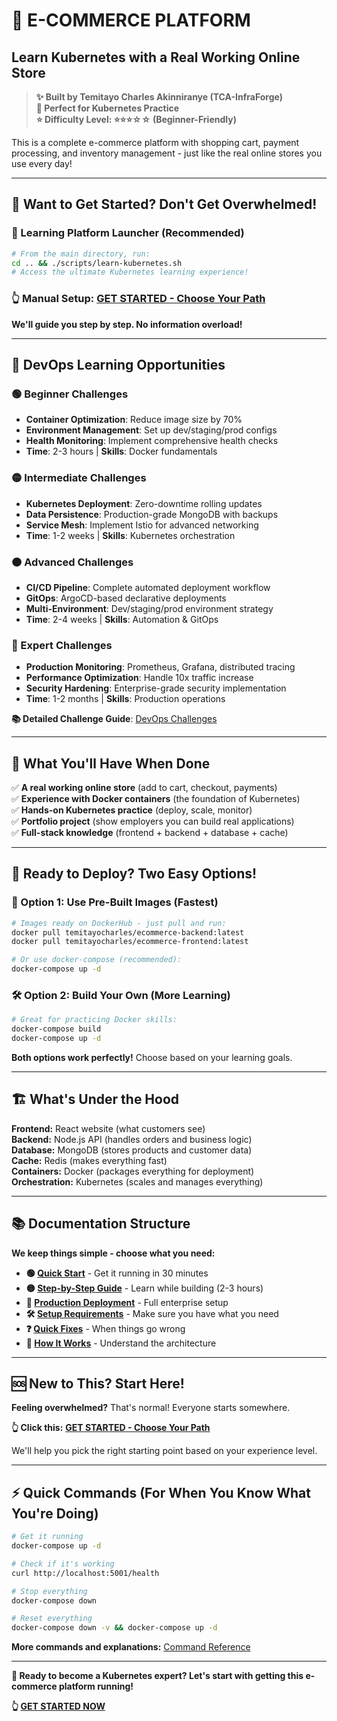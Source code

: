 # 🛒 **E-COMMERCE PLATFORM**
## **Learn Kubernetes with a Real Working Online Store**

> **✨ Built by Temitayo Charles Akinniranye (TCA-InfraForge)**  
> **🎯 Perfect for Kubernetes Practice**  
> **⭐ Difficulty Level: ⭐⭐⭐☆☆ (Beginner-Friendly)**  

This is a complete e-commerce platform with shopping cart, payment processing, and inventory management - just like the real online stores you use every day!

---

## **🚀 Want to Get Started? Don't Get Overwhelmed!**

### **🚀 Learning Platform Launcher (Recommended)**
```bash
# From the main directory, run:
cd .. && ./scripts/learn-kubernetes.sh
# Access the ultimate Kubernetes learning experience!
```

### **👆 Manual Setup:** [**GET STARTED - Choose Your Path**](./GET-STARTED.md)

**We'll guide you step by step. No information overload!**

---

## **🎯 DevOps Learning Opportunities**

### **🟢 Beginner Challenges**
- **Container Optimization**: Reduce image size by 70%
- **Environment Management**: Set up dev/staging/prod configs
- **Health Monitoring**: Implement comprehensive health checks
- **Time**: 2-3 hours | **Skills**: Docker fundamentals

### **🟡 Intermediate Challenges**  
- **Kubernetes Deployment**: Zero-downtime rolling updates
- **Data Persistence**: Production-grade MongoDB with backups
- **Service Mesh**: Implement Istio for advanced networking
- **Time**: 1-2 weeks | **Skills**: Kubernetes orchestration

### **🟠 Advanced Challenges**
- **CI/CD Pipeline**: Complete automated deployment workflow
- **GitOps**: ArgoCD-based declarative deployments  
- **Multi-Environment**: Dev/staging/prod environment strategy
- **Time**: 2-4 weeks | **Skills**: Automation & GitOps

### **🔴 Expert Challenges**
- **Production Monitoring**: Prometheus, Grafana, distributed tracing
- **Performance Optimization**: Handle 10x traffic increase
- **Security Hardening**: Enterprise-grade security implementation
- **Time**: 1-2 months | **Skills**: Production operations

**📚 Detailed Challenge Guide**: [DevOps Challenges](docs/devops-challenges.md)

---

## **🎯 What You'll Have When Done**

✅ **A real working online store** (add to cart, checkout, payments)  
✅ **Experience with Docker containers** (the foundation of Kubernetes)  
✅ **Hands-on Kubernetes practice** (deploy, scale, monitor)  
✅ **Portfolio project** (show employers you can build real applications)  
✅ **Full-stack knowledge** (frontend + backend + database + cache)  

---

## **🐳 Ready to Deploy? Two Easy Options!**

### **🚀 Option 1: Use Pre-Built Images (Fastest)**
```bash
# Images ready on DockerHub - just pull and run:
docker pull temitayocharles/ecommerce-backend:latest
docker pull temitayocharles/ecommerce-frontend:latest

# Or use docker-compose (recommended):
docker-compose up -d
```

### **🛠️ Option 2: Build Your Own (More Learning)**
```bash
# Great for practicing Docker skills:
docker-compose build
docker-compose up -d
```

**Both options work perfectly!** Choose based on your learning goals.

---

## **🏗️ What's Under the Hood**

**Frontend:** React website (what customers see)  
**Backend:** Node.js API (handles orders and business logic)  
**Database:** MongoDB (stores products and customer data)  
**Cache:** Redis (makes everything fast)  
**Containers:** Docker (packages everything for deployment)  
**Orchestration:** Kubernetes (scales and manages everything)  

---

## **📚 Documentation Structure**

**We keep things simple - choose what you need:**

- **🟢 [Quick Start](./docs/quick-start.md)** - Get it running in 30 minutes
- **🟡 [Step-by-Step Guide](./docs/step-by-step.md)** - Learn while building (2-3 hours)
- **🔴 [Production Deployment](./docs/production-deployment.md)** - Full enterprise setup
- **🛠️ [Setup Requirements](./docs/setup-requirements.md)** - Make sure you have what you need
- **❓ [Quick Fixes](./docs/quick-fixes.md)** - When things go wrong
- **📖 [How It Works](./docs/how-it-works.md)** - Understand the architecture

---

## **🆘 New to This? Start Here!**

**Feeling overwhelmed?** That's normal! Everyone starts somewhere.

**👆 Click this:** [**GET STARTED - Choose Your Path**](./GET-STARTED.md)

We'll help you pick the right starting point based on your experience level.

---

## **⚡ Quick Commands (For When You Know What You're Doing)**

```bash
# Get it running
docker-compose up -d

# Check if it's working
curl http://localhost:5001/health

# Stop everything
docker-compose down

# Reset everything
docker-compose down -v && docker-compose up -d
```

**More commands and explanations:** [Command Reference](./docs/commands.md)

---

**🎯 Ready to become a Kubernetes expert? Let's start with getting this e-commerce platform running!**

**👆 [GET STARTED NOW](./GET-STARTED.md)**